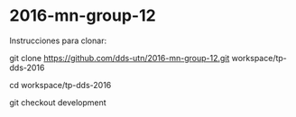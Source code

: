 # 2016-mn-group-12

Instrucciones para clonar:

git clone https://github.com/dds-utn/2016-mn-group-12.git workspace/tp-dds-2016

cd workspace/tp-dds-2016

git checkout development
